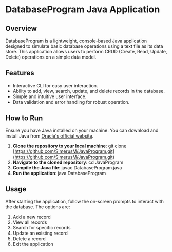 # DatabaseProgram Java Application

## Overview
DatabaseProgram is a lightweight, console-based Java application designed to simulate basic database operations using a text file as its data store. This application allows users to perform CRUD (Create, Read, Update, Delete) operations on a simple data model.

## Features
- Interactive CLI for easy user interaction.
- Ability to add, view, search, update, and delete records in the database.
- Simple and intuitive user interface.
- Data validation and error handling for robust operation.

## How to Run
Ensure you have Java installed on your machine. You can download and install Java from [Oracle's official website](https://www.oracle.com/java/technologies/javase-jdk11-downloads.html).

1. **Clone the repository to your local machine**:
   git clone [https://github.com/SimerusM/JavaProgram.git](https://github.com/SimerusM/JavaProgram.git)
2. **Navigate to the cloned repository**:
   cd JavaProgram
3. **Compile the Java file**:
   javac DatabaseProgram.java
4. **Run the application**:
   java DatabaseProgram

## Usage
After starting the application, follow the on-screen prompts to interact with the database. The options are:
1. Add a new record
2. View all records
3. Search for specific records
4. Update an existing record
5. Delete a record
0. Exit the application
